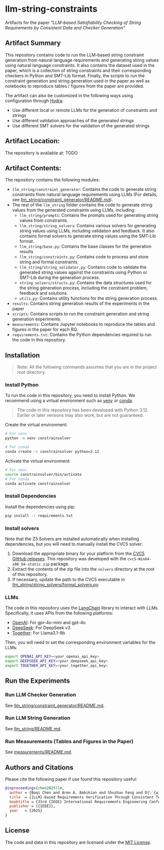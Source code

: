 # llm-string-constraints

Artifacts for the paper *"LLM-based Satisfiability Checking of String Requirements by Consistent Data and Checker Generation"*

## Artifact Summary
This repository contains code to run the LLM-based string constraint generation from natural language requirements and generating string values using natural language constraints. It also contains the dataset used in the paper, which is a collection of string constraints and their corresponding checkers in Python and SMT-Lib format. Finally, the scripts to run the constraint generation and string generation used in the paper as well as notebooks to reproduce tables / figures from the paper are provided. 

The artifact can also be customized in the following ways using configuration through [Hydra](https://hydra.cc/docs/intro/):
* Use different local or remote LLMs for the generation of constraints and strings
* Use different validation approaches of the generated strings
* Use different SMT solvers for the validation of the generated strings


## Artifact Location:
The repository is available at: TODO

## Artifact Contents:
The repository contains the following modules:
* `llm_string/constraint_generator`: Contains the code to generate string constraints from natural language requirements using LLMs (For details, see [llm_string/constraint_generator/README.md](llm_string/constraint_generator/README.md)).
* The rest of the `llm_string` folder contains the code to generate string values from the generated constraints using LLMs, including:
    * `llm_string/prompts`: Contains the prompts used for generating string values from constraints.
    * `llm_string/string_solvers`: Contains various solvers for generating string values using LLMs, including validation and feedback. It also contains formal solvers to generate string values using the SMT-Lib format.
    * `llm_string/base.py`: Contains the base classes for the generation results
    * `llm_string/constraints.py`: Contains code to process and store string and formal constraints
    * `llm_string/string_validator.py`: Contains code to validate the generated string values against the constraints using Python or SMT-Lib during the generation process.
    * `string_solvers/structs.py`: Contains the data structures used for the string generation process, including the constraint problem, feedback and solutions.
    * `utils.py`: Contains utility functions for the string generation process.
* `results`: Contains string generation results of the experiments in the paper
* `scripts`: Contains scripts to run the constraint generation and string generation experiments.
* `measurements`: Contains Jupyter notebooks to reproduce the tables and figures in the paper for each RQ.
* `requirements.txt`: Contains the Python dependencies required to run the code in this repository.

## Installation
> Note: All the following commands assumes that you are in the project root directory.

### Install Python
To run the code in this repository, you need to install Python. We recommend using a virtual environment such as [venv](https://docs.python.org/3/library/venv.html) or [conda](https://docs.conda.io/en/latest/).

> The code in this repository has been developed with Python 3.12. Earlier or later versions may also work, but are not guaranteed.

Create the virtual environment:
```bash
# For venv
python -m venv constrainsolver

# For conda
conda create -n constrainsolver python=3.12
```

Activate the virtual environment:
```bash
# For venv
source constrainsolver/bin/activate
# For conda
conda activate constrainsolver
```

### Install Dependencies
Install the dependencies using pip:
```bash
pip install -r requirements.txt
```

### Install solvers
Note that the Z3 Solvers are installed automatically when installing dependencies, but you will need to manually install the CVC5 solver:

1. Download the appropriate binary for your platform from the [CVC5 GitHub releases](https://github.com/cvc5/cvc5/releases/). This repository was developed with the `cvc5-Win64-x86_64-static.zip` package.
2. Extract the contents of the zip file into the `solvers` directory at the root of this repository.
3. If necessary, update the path to the CVC5 executable in [llm_string/string_solvers/formal_solvers.py](llm_string/string_solvers/formal_solvers.py#L52).

### LLMs
The code in this repository uses the [LangChain](https://python.langchain.com/docs/) library to interact with LLMs. Specifically, it uses APIs from the following platforms:
* [OpenAI](https://openai.com/): For gpr-4o-mini and gpt-4o
* [DeepSeek](https://deepseek.com/): For DeepSeek v3
* [Together](https://together.xyz/): For Llama3.1-8b

Then, you will need to set the corresponding environment variables for the LLMs:
```bash
export OPENAI_API_KEY=<your_openai_api_key>
export DEEPSEEK_API_KEY=<your_deepseek_api_key>
export TOGETHER_API_KEY=<your_together_api_key>
```

## Run the Experiments

### Run LLM Checker Generation

See [llm_string/constraint_generator/README.md](llm_string/constraint_generator/README.md).

### Run LLM String Generation
See [llm_string/README.md](llm_string/README.md).

### Run Measurements (Tables and Figures in the Paper)
See [measurements/README.md](measurements/README.md).

## Authors and Citations
Please cite the following paper if use found this repository useful:
```bibtex
@inproceedings{chen2025llm,
  author = {Boqi Chen and Aren A. Babikian and Shuzhao Feng and D{\'{a}}niel Varr{\'{o}} and Gunter Mussbacher},
  title  = {{LLM}-based Requirements Verification Through Consistent Text Data and Checker Generation},
  booktitle = {33rd {IEEE} International Requirements Engineering Conference, {RE} 2025, Valencia, Spain, September 1-5, 2025},
  publisher = {{IEEE}},
  year   = {2025}
}
```

## License
The code and data in this repository are licensed under the [MIT License](./LICENSE). 
